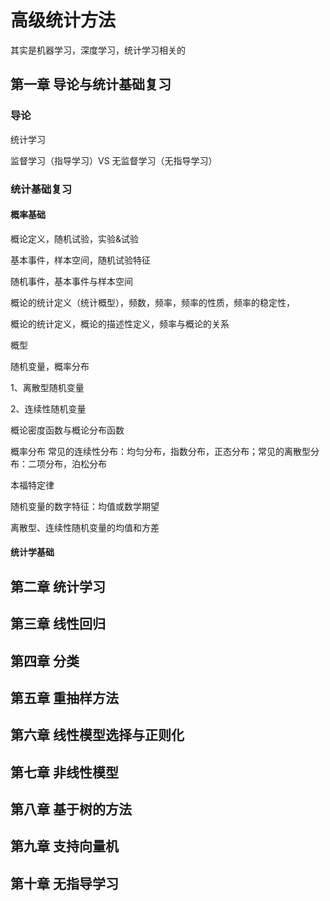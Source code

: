 # 高级统计方法

其实是机器学习，深度学习，统计学习相关的

## 第一章 导论与统计基础复习

### 导论

统计学习

监督学习（指导学习）VS  无监督学习（无指导学习）

### 统计基础复习

#### 概率基础

概论定义，随机试验，实验&试验

基本事件，样本空间，随机试验特征

随机事件，基本事件与样本空间

概论的统计定义（统计概型），频数，频率，频率的性质，频率的稳定性，

概论的统计定义，概论的描述性定义，频率与概论的关系

概型

随机变量，概率分布

1、离散型随机变量

2、连续性随机变量

概论密度函数与概论分布函数

概率分布  常见的连续性分布：均匀分布，指数分布，正态分布；常见的离散型分布：二项分布，泊松分布

本福特定律

随机变量的数字特征：均值或数学期望

离散型、连续性随机变量的均值和方差

#### 统计学基础


## 第二章 统计学习


## 第三章 线性回归


## 第四章 分类


## 第五章 重抽样方法


## 第六章 线性模型选择与正则化


## 第七章 非线性模型


## 第八章 基于树的方法


## 第九章 支持向量机


## 第十章 无指导学习
